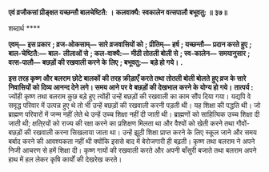 **एवं व्रजौकसां प्रीङ्क्षत यच्छन्तौ बालचेष्टितै: ।** **कलवाक्यै: स्वकालेन वत्सपालौ बभूवतु: ॥ ३७॥** 

शब्दार्थ **** 

**एवम्—** **इस प्रकार** **; व्रज-ओकसाम्—** **सारे व्रजवासियों को** **; प्रीतिम्—** **हर्ष** **; यच्छन्तौ—** **प्रदान करते हुए** **; बाल-चेष्टितै:—** **बाल-** **लीलाओं से** **; कल-वाक्यै:—** **मीठी तोतली बोली से** **; स्व-कालेन—** **समयानुसार** **; वत्स-पालौ—** **बछड़ों की रखवाली करने के** **लिए** **; बभूवतु:—** **बड़े हो गये।** **.** 

**इस तरह कृष्ण और बलराम छोटे बालकों की तरह क्रीड़ाएँ करते तथा तोतली बोली बोलते** **हुए व्रज के सारे निवासियों को दिव्य आनन्द देने लगे। समय आने पर वे बछड़ों की देखभाल** **करने के योग्य हो गये।** **तात्पर्य :** ज्योंही कृष्ण तथा बलराम कुछ बड़े हुए त्योंही उन्हें बछड़ों की रखवाली का काम सौंप दिया गया। यद्यपि वे समृद्ध परिवार में उत्पन्न हुए थे तो भी उन्हें बछड़ों की रखवाली करनी पड़ती थी। यह शिक्षा की पद्धति थी। जो ब्राह्मण परिवारों में जन्म नहीं लेते थे उन्हें उच्च शिक्षा नहीं दी जाती थी। ब्राह्मणों को साहित्यिक उच्च शिक्षा दी जाती थी; क्षति्रयों को राज्य की रक्षा करने का प्रशिक्षण मिलता था और वैश्यों को खेती करने तथा गौवों-बछड़ों की रखवाली करना सिखलाया जाता था। उन्हें झूठी शिक्षा प्राप्त करने के लिए स्कूल जाने और समय बर्बाद करने की आवश्यकता नहीं थी क्योंकि इससे बाद में बेरोजगारी ही बढ़ती। कृष्ण तथा बलराम ने अपने निजी आचरण से हमें शिक्षा दी। कृष्ण गायों की रखवाली करते और अपनी बाँसुरी बजाते तथा बलराम अपने हाथ में हल लेकर कृषि कार्यों की देखरेख करते।  
